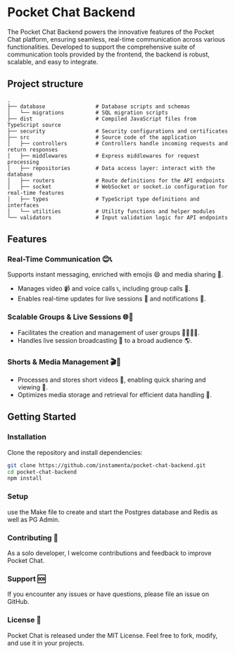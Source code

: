 # Pocket Chat Backend

The Pocket Chat Backend powers the innovative features of the Pocket Chat platform, ensuring seamless, real-time communication across various functionalities. Developed to support the comprehensive suite of communication tools provided by the frontend, the backend is robust, scalable, and easy to integrate.

## Project structure

```
.
├── database                # Database scripts and schemas
│   └── migrations          # SQL migration scripts
├── dist                    # Compiled JavaScript files from TypeScript source
├── security                # Security configurations and certificates
├── src                     # Source code of the application
│   ├── controllers         # Controllers handle incoming requests and return responses
│   ├── middlewares         # Express middlewares for request processing
│   ├── repositories        # Data access layer: interact with the database
│   ├── routers             # Route definitions for the API endpoints
│   ├── socket              # WebSocket or socket.io configuration for real-time features
│   ├── types               # TypeScript type definitions and interfaces
│   └── utilities           # Utility functions and helper modules
└── validators              # Input validation logic for API endpoints
```


## Features

### Real-Time Communication 😊📞

Supports instant messaging, enriched with emojis 😄 and media sharing 📸.
* Manages video 📹 and voice calls 📞, including group calls 👥.
* Enables real-time updates for live sessions 🎥 and notifications 🔔.

### Scalable Groups & Live Sessions 🌐👥
* Facilitates the creation and management of user groups 👨‍👩‍👧‍👦.
* Handles live session broadcasting 📡 to a broad audience 🌎.

### Shorts & Media Management 🎬💾
* Processes and stores short videos 🎥, enabling quick sharing and viewing 👀.
* Optimizes media storage and retrieval for efficient data handling 🚀.

## Getting Started

### Installation
Clone the repository and install dependencies:

```bash
git clone https://github.com/instamenta/pocket-chat-backend.git
cd pocket-chat-backend
npm install
```

### Setup
use the Make file to create and start the Postgres database and Redis as well as PG Admin.

### Contributing 🤝
As a solo developer, I welcome contributions and feedback to improve Pocket Chat.

### Support 🆘
If you encounter any issues or have questions, please file an issue on GitHub.

### License 📄
Pocket Chat is released under the MIT License. Feel free to fork, modify, and use it in your projects.
